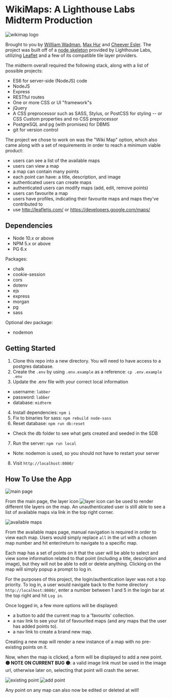 # WikiMaps: A Lighthouse Labs Midterm Production

![wikimap logo](https://raw.githubusercontent.com/Thornrose/WikiMap/master/wikimap.png)

Brought to you by [Willliam Wadman](https://github.com/WilWadman), [Max Hur](https://github.com/doublefriedtofu) and [Cheever Esler](https://github.com/Thornrose). The project was built off of a [node skeleton](https://github.com/lighthouse-labs/node-skeleton) provided by Lighthouse Labs, utilizing [Leaflet](https://leafletjs.com/) and a few of its compatible tile layer providers.

The midterm overall required the following stack, along with a list of possible projects:

- ES6 for server-side (NodeJS) code
- NodeJS
- Express
- RESTful routes
- One or more CSS or UI "framework"s
- jQuery
- A CSS preprocessor such as SASS, Stylus, or PostCSS for styling -- or CSS Custom properties and no CSS preprocessor
- PostgreSQL and pg (with promises) for DBMS
- git for version control

The project we chose to work on was the "Wiki Map" option, which also came along with a set of requirements in order to reach a minimum viable product:

- users can see a list of the available maps
- users can view a map
- a map can contain many points
- each point can have: a title, description, and image
- authenticated users can create maps
- authenticated users can modify maps (add, edit, remove points)
- users can favourite a map
- users have profiles, indicating their favourite maps and maps they've contributed to
- use http://leafletjs.com/ or https://developers.google.com/maps/

## Dependencies
- Node 10.x or above
- NPM 5.x or above
- PG 6.x

Packages:

- chalk
- cookie-session
- cors
- dotenv
- ejs
- express
- morgan
- pg
- sass

Optional dev package:
- nodemon


## Getting Started
1. Clone this repo into a new directory. You will need to have access to a postgres database.
2. Create the `.env` by using `.env.example` as a reference: `cp .env.example .env`
3. Update the .env file with your correct local information 
  - username: `labber` 
  - password: `labber` 
  - database: `midterm`
4. Install dependencies: `npm i`
5. Fix to binaries for sass: `npm rebuild node-sass`
6. Reset database: `npm run db:reset`
  - Check the db folder to see what gets created and seeded in the SDB
7. Run the server: `npm run local`
  - Note: nodemon is used, so you should not have to restart your server
8. Visit `http://localhost:8080/`




## How To Use the App
![main page](https://raw.githubusercontent.com/Thornrose/WikiMap/master/Docs/main%20page.png)

 From the main page, the layer icon ![layer icon](https://raw.githubusercontent.com/Thornrose/WikiMap/master/Docs/layer%20icon.png) can be used to render different tile layers on the map. An unauthenticated user is still able to see a list of available maps via link in the top right corner.

![available maps](https://raw.githubusercontent.com/Thornrose/WikiMap/master/Docs/maps%20list.png)

From the available maps page, manual navigation is required in order to view each map. Users would simply replace `all` in the url with a chosen map number and hit enter/return to navigate to a specific map. 

Each map has a set of points on it that the user will be able to select and view some information related to that point (including a title, description and image), but they will not be able to edit or delete anything. Clicking on the map will simply popup a prompt to log in.

For the purposes of this project, the login/authentication layer was not a top priority. To log in, a user would navigate back to the home directory `http://localhost:8080/`, enter a number between 1 and 5 in the login bar at the top right and hit `Log in`.

Once logged in, a few more options will be displayed: 
- a button to add the current map to a 'favourits' collection.
- a nav link to see your list of favourited maps (and any maps that the user has added points to).
- a nav link to create a brand new map.

Creating a new map will render a new instance of a map with no pre-existing points on it.

Now, when the map is clicked, a form will be displayed to add a new point. **🟡 NOTE ON CURRENT BUG 🟡**: a valid image link must be used in the image url, otherwise later on, selecting that point will crash the server.

![existing point](https://raw.githubusercontent.com/Thornrose/WikiMap/master/Docs/existing%20point.png) 
![add point](https://raw.githubusercontent.com/Thornrose/WikiMap/master/Docs/add%20point.png) 

Any point on any map can also now be edited or deleted at will!

